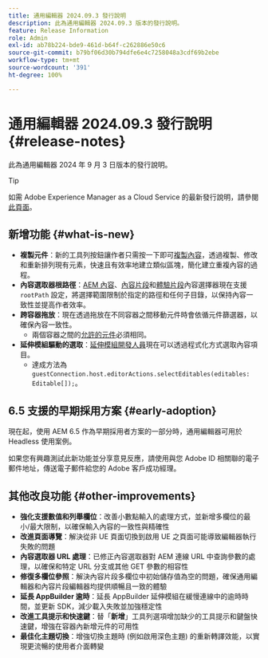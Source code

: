 ```yaml
---
title: 通用編輯器 2024.09.3 發行說明
description: 此為通用編輯器 2024.09.3 版本的發行說明。
feature: Release Information
role: Admin
exl-id: ab78b224-bde9-461d-b64f-c262886e50c6
source-git-commit: b79bf06d30b794dfe6e4c7258048a3cdf69b2ebe
workflow-type: tm+mt
source-wordcount: '391'
ht-degree: 100%

---
```


# 通用編輯器 2024.09.3 發行說明 {#release-notes}

此為通用編輯器 2024 年 9 月 3 日版本的發行說明。

>[!TIP]
>
>如需 Adobe Experience Manager as a Cloud Service 的最新發行說明，請參閱[此頁面](/help/release-notes/release-notes-cloud/release-notes-current.md)。

## 新增功能 {#what-is-new}

* **複製元件**：新的工具列按鈕讓作者只需按一下即可[複製內容](/help/sites-cloud/authoring/universal-editor/authoring.md#duplicating-components)，透過複製、修改和重新排列現有元素，快速且有效率地建立類似區塊，簡化建立重複內容的過程。
* **內容選取器根路徑**：[AEM 內容](/help/implementing/universal-editor/field-types.md#aem-content)、[內容片段](/help/implementing/universal-editor/field-types.md#content-fragment)和[體驗片段](/help/implementing/universal-editor/field-types.md#experience-fragment)內容選擇器現在支援 `rootPath` 設定，將選擇範圍限制於指定的路徑和任何子目錄，以保持內容一致性並提高作者效率。
* **跨容器拖放**：現在透過拖放在不同容器之間移動元件時會依循元件篩選器，以確保內容一致性。
   * 兩個容器之間的[允許的元件](/help/implementing/universal-editor/filtering.md)必須相同。
* **延伸模組驅動的選取**：[延伸模組開發人員](/help/implementing/universal-editor/extending.md)現在可以透過程式化方式選取內容項目。
   * 達成方法為 `guestConnection.host.editorActions.selectEditables(editables: Editable[]);`。

## 6.5 支援的早期採用方案 {#early-adoption}

現在起，使用 AEM 6.5 作為早期採用者方案的一部分時，通用編輯器可用於 Headless 使用案例。

如果您有興趣測試此新功能並分享意見反應，請使用與您 Adobe ID 相關聯的電子郵件地址，傳送電子郵件給您的 Adobe 客戶成功經理。

## 其他改良功能 {#other-improvements}

* **強化支援數值和列舉欄位**：改善小數點輸入的處理方式，並新增多欄位的最小/最大限制，以確保輸入內容的一致性與精確性
* **改進頁面導覽**：解決從非 UE 頁面切換到啟用 UE 之頁面可能導致編輯器執行失敗的問題
* **內容選取器 URL 處理**：已修正內容選取器對 AEM 連線 URL 中查詢參數的處理，以確保和特定 URL 分支或其他 GET 參數的相容性
* **修復多欄位參照**：解決內容片段多欄位中初始儲存值為空的問題，確保通用編輯器和內容片段編輯器均提供順暢且一致的體驗
* **延長 AppBuilder 逾時**：延長 AppBuilder 延伸模組在緩慢連線中的逾時時間，並更新 SDK，減少載入失敗並加強穩定性
* **改進工具提示和快速鍵**：替「**新增**」工具列選項增加缺少的工具提示和鍵盤快速鍵，增強在容器內新增元件的可用性
* **最佳化主題切換**：增強切換主題時 (例如啟用深色主題) 的重新轉譯效能，以實現更流暢的使用者介面轉變
